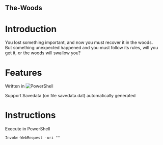 ## The-Woods

# Introduction
You lost something important, and now you must recover it in the woods. But something unexpected happened and you must follow its rules, will you get it, or the woods will swallow you?

# Features
Written in  ![PowerShell](https://img.shields.io/badge/PowerShell-%235391FE.svg?style=for-the-badge&logo=powershell&logoColor=white)

Support Savedata (on file savedata.dat) automatically generated

# Instructions
Execute in PowerShell

```
Invoke-WebRequest -uri ""
```








<!--

- Banner (Opcional)

- Introduccion del juego

- algunas aclaratorias que quieras añadir (Soporta guardado a traves de savedata.dat, etc...)

- Instrucciones de ejecuccion

- Algunas cosillas extras que tu creas



>